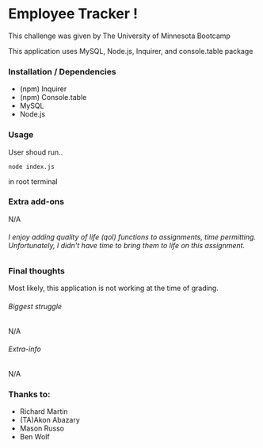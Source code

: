 # Employee Tracker ! 

This challenge was given by The University of Minnesota Bootcamp 

This application uses MySQL, Node.js, Inquirer, and console.table package

### Installation / Dependencies 
* (npm) Inquirer 
* (npm) Console.table
* MySQL
* Node.js
### Usage
User shoud run.. 
```
node index.js
```
in root terminal
### Extra add-ons
N/A
###### I enjoy adding quality of life (qol) functions to assignments, time permitting. Unfortunately, I didn't have time to bring them to life on this assignment.
### Final thoughts 
Most likely, this application is not working at the time of grading.
###### Biggest struggle 
N/A
###### Extra-info
N/A
### Thanks to:
* Richard Martin
* (TA)Akon Abazary
* Mason Russo
* Ben Wolf
